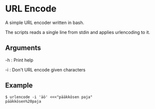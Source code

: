 # URL Encode

A simple URL encoder written in bash.

The scripts reads a single line from stdin and applies urlencoding to it.

## Arguments

-h : Print help

-i : Don't URL encode given characters

## Example

```console
$ urlencode -i 'äö' <<<"pääkkösen paja"
pääkkösen%20paja
```
